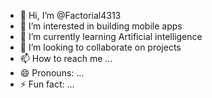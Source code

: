 - 👋 Hi, I’m @Factorial4313
- 👀 I’m interested in building mobile apps
- 🌱 I’m currently learning Artificial intelligence
- 💞️ I’m looking to collaborate on projects
- 📫 How to reach me ...
- 😄 Pronouns: ...
- ⚡ Fun fact: ...

<!---
Factorial4313/Factorial4313 is a ✨ special ✨ repository because its `README.md` (this file) appears on your GitHub profile.
You can click the Preview link to take a look at your changes.
--->
